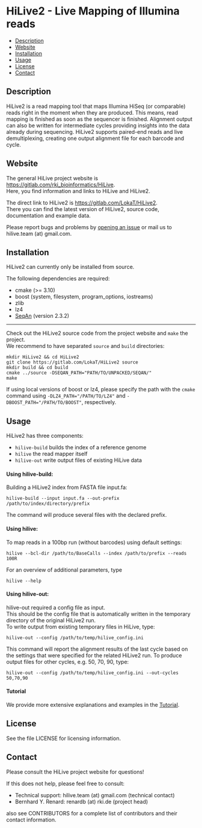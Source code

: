<!-- {#mainpage} -->

HiLive2 - Live Mapping of Illumina reads
========================================

- [Description](#description)
- [Website](#website)
- [Installation](#installation)
- [Usage](#usage)
- [License](#license)
- [Contact](#contact)

Description
-----------

HiLive2 is a read mapping tool that maps Illumina HiSeq (or comparable) 
reads right in the moment when they are produced. This means, read mapping 
is finished as soon as the sequencer is finished. Alignment output can also 
be written for intermediate cycles providing insights into the data already 
during sequencing. HiLive2 supports paired-end reads and live demultiplexing, 
creating one output alignment file for each barcode and cycle.


Website
-------

The general HiLive project website is 
https://gitlab.com/rki_bioinformatics/HiLive.  
Here, you find information and links to HiLive and HiLive2.  

The direct link to HiLive2 is https://gitlab.com/LokaT/HiLive2.  
There you can find the latest version of HiLive2, source code, documentation and
example data.  

Please report bugs and problems by 
[opening an issue](https://gitlab.com/LokaT/HiLive2/issues) or mail us to 
hilive.team (at) gmail.com.


Installation
------------

HiLive2 can currently only be installed from source.  

The following dependencies are required:

 * cmake (>= 3.10)
 * boost (system, filesystem, program\_options, iostreams)
 * zlib
 * lz4
 * [SeqAn](http://packages.seqan.de/) (version 2.3.2)

---

Check out the HiLive2 source code from the project website and `make` the 
project.  
We recommend to have separated `source` and `build` directories:

```
mkdir HiLive2 && cd HiLive2
git clone https://gitlab.com/LokaT/HiLive2 source
mkdir build && cd build
cmake ../source -DSEQAN_PATH="PATH/TO/UNPACKED/SEQAN/"
make
```

If using local versions of boost or lz4, please specify the path with the `cmake` command using `-DLZ4_PATH="/PATH/TO/LZ4"` and `-DBOOST_PATH="/PATH/TO/BOOST"`, respectively.  


Usage
-----

HiLive2 has three components:

 * ``hilive-build``  builds the index of a reference genome
 * ``hilive``        the read mapper itself
 * ``hilive-out``    write output files of existing HiLive data

#### Using hilive-build:

Building a HiLive2 index from FASTA file input.fa:

```
hilive-build --input input.fa --out-prefix /path/to/index/directory/prefix
```

The command will produce several files with the declared prefix.  

#### Using hilive:

To map reads in a 100bp run (without barcodes) using default settings:

    hilive --bcl-dir /path/to/BaseCalls --index /path/to/prefix --reads 100R

For an overview of additional parameters, type 
	
	hilive --help

#### Using hilive-out:

hilive-out required a config file as input.  
This should be the config file that is automatically written in the temporary 
directory of the original HiLive2 run.  
To write output from existing temporary files in HiLive, type:

```
hilive-out --config /path/to/temp/hilive_config.ini
```

This command will report the alignment results of the last cycle based on the 
settings that were specified for the related HiLive2 run. To produce output 
files for other cycles, e.g. 50, 70, 90, type:

```
hilive-out --config /path/to/temp/hilive_config.ini --out-cycles 50,70,90
```

#### Tutorial
We provide more extensive explanations and examples in the [Tutorial](https://gitlab.com/lokat/hilive2/tutorial).


License
-------

See the file LICENSE for licensing information.


Contact
-------

Please consult the HiLive project website for questions!

If this does not help, please feel free to consult:
 * Technical support: hilive.team (at) gmail.com (technical contact)
 * Bernhard Y. Renard: renardb (at) rki.de (project head)

also see CONTRIBUTORS for a complete list of contributors and their contact 
information.
